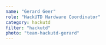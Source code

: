 ```yaml
---
name: "Gerard Geer"
role: "HackUTD Hardware Coordinator"
category: hackutd
filter: "hackutd"
photo: "team-hackutd-gerard"
---
```

